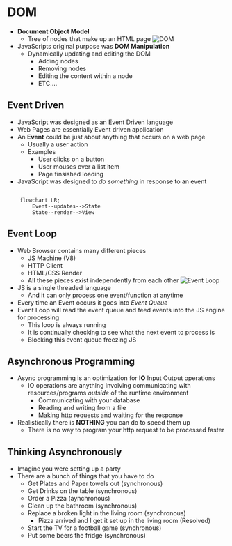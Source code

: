 # DOM
- **Document Object Model**
  - Tree of nodes that make up an HTML page
![DOM](https://www.tutorialstonight.com/assets/js/dom-tutorial.webp)
- JavaScripts original purpose was **DOM Manipulation**
  - Dynamically updating and editing the DOM
    - Adding nodes
    - Removing nodes
    - Editing the content within a node
    - ETC....

## Event Driven
- JavaScript was designed as an Event Driven language
- Web Pages are essentially Event driven application
- An **Event** could be just about anything that occurs on a web page
  - Usually a user action
  - Examples
    - User clicks on a button
    - User mouses over a list item
    - Page finsished loading
- JavaScript was designed to *do something* in response to an event

```mermaid

    flowchart LR;
        Event--updates-->State
        State--render-->View

```

## Event Loop
- Web Browser contains many different pieces
  - JS Machine (V8)
  - HTTP Client 
  - HTML/CSS Render
  - All these pieces exist independently from each other
![Event Loop](https://miro.medium.com/max/1400/1*iHhUyO4DliDwa6x_cO5E3A.gif)
- JS is a single threaded language
  - And it can only process one event/function at anytime
- Every time an Event occurs it goes into *Event Queue*
- Event Loop will read the event queue and feed events into the JS engine for processing
  - This loop is always running
  - It is continually checking to see what the next event to process is
  - Blocking this event queue freezing JS

## Asynchronous Programming
- Async programming is an optimization for **IO** Input Output operations
  - IO operations are anything involving communicating with resources/programs *outside* of the runtime environment
    - Communicating with your database
    - Reading and writing from a file
    - Making http requests and waiting for the response
- Realistically there is **NOTHING** you can do to speed them up
  - There is no way to program your http request to be processed faster

## Thinking Asynchronously
- Imagine you were setting up a party 
- There are a bunch of things that you have to do
  - Get Plates and Paper towels out (synchronous)
  - Get Drinks on the table (synchronous)
  - Order a Pizza (aynchronous)
  - Clean up the bathroom (synchronous)
  - Replace a broken light in the living room  (synchronous)
    - Pizza arrived and I get it set up in the living room (Resolved)
  - Start the TV for a football game (synchronous)
  - Put some beers the fridge (synchronous)